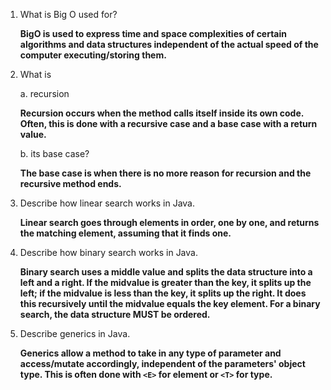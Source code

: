 1. What is Big O used for?
   
   **BigO is used to express time and space complexities of certain algorithms and data structures independent of the actual speed of the computer executing/storing them.**


2. What is
   
   a. recursion

      **Recursion occurs when the method calls itself inside its own code. Often, this is done with a recursive case and a base case with a return value.**

   b. its base case?
      
      **The base case is when there is no more reason for recursion and the recursive method ends.**


3. Describe how linear search works in Java.
   
   **Linear search goes through elements in order, one by one, and returns the matching element, assuming that it finds one.**


4. Describe how binary search works in Java.
   
   **Binary search uses a middle value and splits the data structure into a left and a right. If the midvalue is greater than the key, it splits up the left; if the midvalue is less than the key, it splits up the right. It does this recursively until the midvalue equals the key element.
   For a binary search, the data structure MUST be ordered.**


5. Describe generics in Java.

   **Generics allow a method to take in any type of parameter and access/mutate accordingly, independent of the parameters' object type. This is often done with `<E>` for element or `<T>` for type.** 
